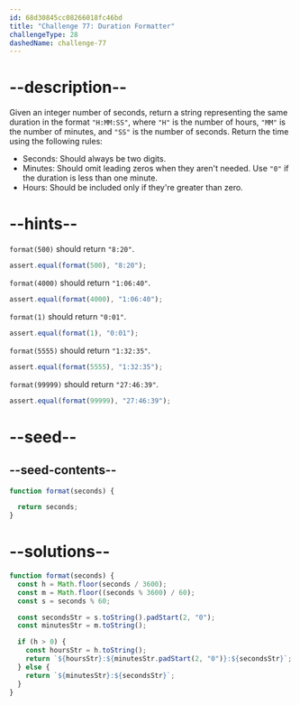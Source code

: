 ```yaml
---
id: 68d30845cc08266018fc46bd
title: "Challenge 77: Duration Formatter"
challengeType: 28
dashedName: challenge-77
---
```


# --description--

Given an integer number of seconds, return a string representing the same duration in the format `"H:MM:SS"`, where `"H"` is the number of hours, `"MM"` is the number of minutes, and `"SS"` is the number of seconds. Return the time using the following rules:

- Seconds: Should always be two digits.
- Minutes: Should omit leading zeros when they aren't needed. Use `"0"` if the duration is less than one minute.
- Hours: Should be included only if they're greater than zero.

# --hints--

`format(500)` should return `"8:20"`.

```js
assert.equal(format(500), "8:20");
```

`format(4000)` should return `"1:06:40"`.

```js
assert.equal(format(4000), "1:06:40");
```

`format(1)` should return `"0:01"`.

```js
assert.equal(format(1), "0:01");
```

`format(5555)` should return `"1:32:35"`.

```js
assert.equal(format(5555), "1:32:35");
```

`format(99999)` should return `"27:46:39"`.

```js
assert.equal(format(99999), "27:46:39");
```

# --seed--

## --seed-contents--

```js
function format(seconds) {

  return seconds;
}
```

# --solutions--

```js
function format(seconds) {
  const h = Math.floor(seconds / 3600);
  const m = Math.floor((seconds % 3600) / 60);
  const s = seconds % 60;

  const secondsStr = s.toString().padStart(2, "0");
  const minutesStr = m.toString();

  if (h > 0) {
    const hoursStr = h.toString();
    return `${hoursStr}:${minutesStr.padStart(2, "0")}:${secondsStr}`;
  } else {
    return `${minutesStr}:${secondsStr}`;
  }
}
```
